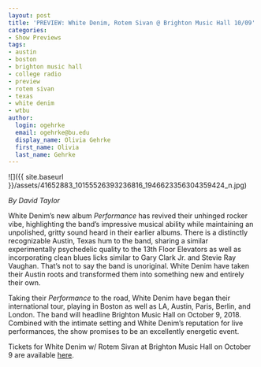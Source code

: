 ```yaml
---
layout: post
title: 'PREVIEW: White Denim, Rotem Sivan @ Brighton Music Hall 10/09'
categories:
- Show Previews
tags:
- austin
- boston
- brighton music hall
- college radio
- preview
- rotem sivan
- texas
- white denim
- wtbu
author:
  login: ogehrke
  email: ogehrke@bu.edu
  display_name: Olivia Gehrke
  first_name: Olivia
  last_name: Gehrke
---
```

![]({{ site.baseurl }}/assets/41652883_10155526393236816_1946623356304359424_n.jpg)

_By David Taylor_

White Denim’s new album _Performance_ has revived their unhinged rocker vibe, highlighting the band’s impressive musical ability while maintaining an unpolished, gritty sound heard in their earlier albums. There is a distinctly recognizable Austin, Texas hum to the band, sharing a similar experimentally psychedelic quality to the 13th Floor Elevators as well as incorporating clean blues licks similar to Gary Clark Jr. and Stevie Ray Vaughan. That’s not to say the band is unoriginal. White Denim have taken their Austin roots and transformed them into something new and entirely their own.

Taking their _Performance_ to the road, White Denim have began their international tour, playing in Boston as well as LA, Austin, Paris, Berlin, and London. The band will headline Brighton Music Hall on October 9, 2018. Combined with the intimate setting and White Denim’s reputation for live performances, the show promises to be an excellently energetic event.

Tickets for White Denim w/ Rotem Sivan at Brighton Music Hall on October 9 are available [here](https://www1.ticketmaster.com/white-denim-boston-massachusetts-10-09-2018/event/010054A7DE87E29C?artistid=1252082&majorcatid=10001&minorcatid=1).